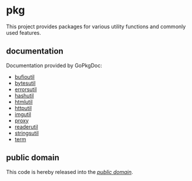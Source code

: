 pkg
===

This project provides packages for various utility functions and commonly used
features.

documentation
-------------

Documentation provided by GoPkgDoc:

   - [bufioutil][]
   - [bytesutil][]
   - [errorsutil][]
   - [hashutil][]
   - [htmlutil][]
   - [httputil][]
   - [imgutil][]
   - [proxy][]
   - [readerutil][]
   - [stringsutil][]
   - [term][]

[bufioutil]: http://godoc.org/github.com/mewkiz/pkg/bufioutil
[bytesutil]: http://godoc.org/github.com/mewkiz/pkg/bytesutil
[errorsutil]: http://godoc.org/github.com/mewkiz/pkg/errorsutil
[hashutil]: http://godoc.org/github.com/mewkiz/pkg/hashutil
[htmlutil]: http://godoc.org/github.com/mewkiz/pkg/htmlutil
[httputil]: http://godoc.org/github.com/mewkiz/pkg/httputil
[imgutil]: http://godoc.org/github.com/mewkiz/pkg/imgutil
[proxy]: http://godoc.org/github.com/mewkiz/pkg/proxy
[readerutil]: http://godoc.org/github.com/mewkiz/pkg/readerutil
[stringsutil]: http://godoc.org/github.com/mewkiz/pkg/stringsutil
[term]: http://godoc.org/github.com/mewkiz/pkg/term

public domain
-------------

This code is hereby released into the *[public domain][]*.

[public domain]: https://creativecommons.org/publicdomain/zero/1.0/
